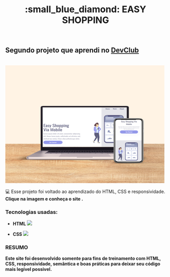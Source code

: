 <h1 align="center"> :small_blue_diamond: EASY SHOPPING</h1>
<br>
<h2>Segundo projeto que aprendi no <a href="https://rodolfomori.com.br/devclub/">DevClub</a></h2>
<br>
<a href="https://github.com/Michaelhenri/projeto-Easy-Shopping/edit/master/README.md">
<img src="https://github.com/Michaelhenri/projeto-Easy-Shopping/blob/master/imagen/Easy-Shopping-desktop-phone.png" 
  alt="desktop-logo" 
  width="500px" height="370px"
/></a>

:computer: Esse projeto foi voltado ao aprendizado do HTML, CSS e responsividade. <b> Clique na imagem e conheça o site <b>.

### Tecnologias usadas:

- HTML <img src="https://simpleicons.org/icons/html5.svg" width="15px">

- CSS <img src="https://simpleicons.org/icons/css3.svg" width="15px">

### RESUMO
<p>Este site foi desenvolvido somente para fins de treinamento com HTML, CSS, responsividade, semântica e boas práticas para deixar seu código mais legível possivel.</p>
